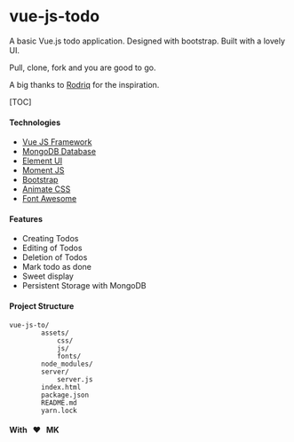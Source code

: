 # vue-js-todo
A basic Vue.js todo application. Designed with bootstrap. Built with a lovely UI.

Pull, clone, fork and you are good to go.

A big thanks to [Rodriq](https://github.com/Rodriq) for the inspiration.

[TOC]
#### Technologies
- [Vue JS Framework](https://router.vuejs.org)
- [MongoDB Database](https://www.mongodb.com)
- [Element UI]()
- [Moment JS]()
- [Bootstrap](https://getbootstrap.com)
- [Animate CSS](https://daneden.github.io/animate.css)
- [Font Awesome](https://fontawesome.com)

#### Features

- Creating Todos
- Editing of Todos
- Deletion of Todos
- Mark todo as done
- Sweet display
- Persistent Storage with MongoDB

#### Project Structure

    vue-js-to/
            assets/
                css/
                js/
                fonts/
            node_modules/
            server/
            	server.js
            index.html
            package.json
            README.md
			yarn.lock

#### With &nbsp; :heart: &nbsp; MK